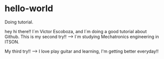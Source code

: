 # hello-world
Doing tutorial.

hey hi there!! I´m Victor Escoboza, and I´m doing a good tutorial about Github.
This is my second try!! --> I´m studying Mechatronics engineering in ITSON.

My third try!! --> I love play guitar and learning, I'm getting better everyday!!
